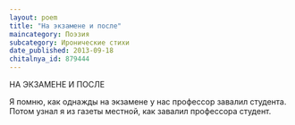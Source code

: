 ```yaml
---
layout: poem
title: "На экзамене и после"
maincategory: Поэзия
subcategory: Иронические стихи
date_published: 2013-09-18
chitalnya_id: 879444
---
```




НА ЭКЗАМЕНЕ И ПОСЛЕ

Я помню, как однажды на экзамене
у нас профессор завалил студента.
Потом узнал я из газеты местной,
как завалил профессора студент.






